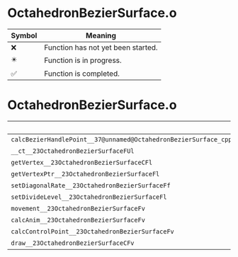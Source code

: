 # OctahedronBezierSurface.o
| Symbol | Meaning 
| ------------- | ------------- 
| :x: | Function has not yet been started. 
| :eight_pointed_black_star: | Function is in progress. 
| :white_check_mark: | Function is completed. 


# OctahedronBezierSurface.o
| Symbol | Decompiled? |
| ------------- | ------------- |
| `calcBezierHandlePoint__37@unnamed@OctahedronBezierSurface_cpp@FPQ29JGeometry8TVec3<f>PQ29JGeometry8TVec3<f>RCQ29JGeometry8TVec3<f>RCQ29JGeometry8TVec3<f>RCQ29JGeometry8TVec3<f>f` | :x: |
| `__ct__23OctahedronBezierSurfaceFUl` | :x: |
| `getVertex__23OctahedronBezierSurfaceCFl` | :x: |
| `getVertexPtr__23OctahedronBezierSurfaceFl` | :x: |
| `setDiagonalRate__23OctahedronBezierSurfaceFf` | :x: |
| `setDivideLevel__23OctahedronBezierSurfaceFl` | :x: |
| `movement__23OctahedronBezierSurfaceFv` | :x: |
| `calcAnim__23OctahedronBezierSurfaceFv` | :x: |
| `calcControlPoint__23OctahedronBezierSurfaceFv` | :x: |
| `draw__23OctahedronBezierSurfaceCFv` | :x: |

